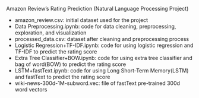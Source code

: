 Amazon Review’s Rating Prediction (Natural Language Processing Project)
- amazon_review.csv: initial dataset used for the project
- Data Preprocessing.ipynb: code for data cleaning, preprocessing, exploration, and visualization
- processed_data.csv: dataset after cleaning and preprocessing process
- Logistic Regression+TF-IDF.ipynb: code for using logistic regression and TF-IDF to predict the rating score
- Extra Tree Classifier+BOW.ipynb: code for using extra tree classifier and bag of word(BOW) to predict the rating score
- LSTM+fastText.ipynb: code for using Long Short-Term Memory(LSTM) and fastText to predict the rating score
- wiki-news-300d-1M-subword.vec: file of fastText pre-trained 300d word vectors
